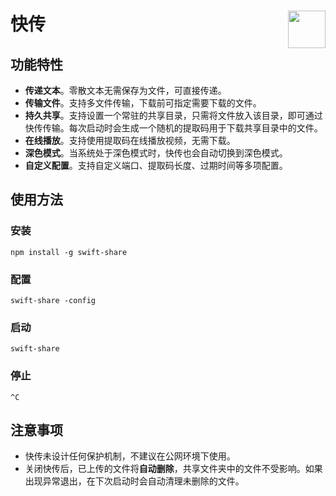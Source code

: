 # 快传<img align="right" width="60" src="https://raw.githubusercontent.com/NXY666/SwiftShare/master/resources/favicon.ico">

## 功能特性
* **传递文本**。零散文本无需保存为文件，可直接传递。
* **传输文件**。支持多文件传输，下载前可指定需要下载的文件。
* **持久共享**。支持设置一个常驻的共享目录，只需将文件放入该目录，即可通过快传传输。每次启动时会生成一个随机的提取码用于下载共享目录中的文件。
* **在线播放**。支持使用提取码在线播放视频，无需下载。
* **深色模式**。当系统处于深色模式时，快传也会自动切换到深色模式。
* **自定义配置**。支持自定义端口、提取码长度、过期时间等多项配置。

## 使用方法
### 安装
```shell
npm install -g swift-share
```

### 配置
```shell
swift-share -config
```

### 启动
```shell
swift-share
```

### 停止
```shell
^C
```

## 注意事项
* 快传未设计任何保护机制，不建议在公网环境下使用。
* 关闭快传后，已上传的文件将**自动删除**，共享文件夹中的文件不受影响。如果出现异常退出，在下次启动时会自动清理未删除的文件。